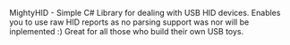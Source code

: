 MightyHID - Simple C# Library for dealing with USB HID devices. Enables you to use raw HID reports as no parsing support was nor will be inplemented :) Great for all those who build their own USB toys.